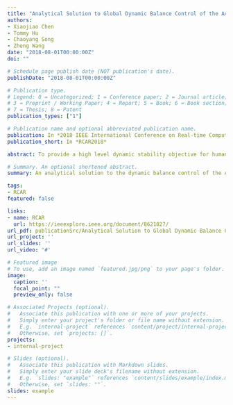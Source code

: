 ```yaml
---
title: "Analytical Solution to Global Dynamic Balance Control of the Acrobot"
authors:
- Xiaojiao Chen
- Tommy Hu
- Chaoyang Song
- Zheng Wang
date: "2018-08-01T00:00:00Z"
doi: ""

# Schedule page publish date (NOT publication's date).
publishDate: "2018-08-01T00:00:00Z"

# Publication type.
# Legend: 0 = Uncategorized; 1 = Conference paper; 2 = Journal article;
# 3 = Preprint / Working Paper; 4 = Report; 5 = Book; 6 = Book section;
# 7 = Thesis; 8 = Patent
publication_types: ["1"]

# Publication name and optional abbreviated publication name.
publication: In *2018 IEEE International Conference on Real-time Computing and Robotics*
publication_short: In *RCAR2018*

abstract: To provide a high level dynamic stability objective for humanoid robots that takes into consideration forces due to joint coupling, we derive an analytical solution to the dynamic balance control of the Acrobot, a fixed-base underactuated inverted double pendulum. We will show that the proof for stability involves an analogy to the dynamic stabilization of a rigid pendulum through vertical vibrations of its base, thus providing physical and mathematical insights into controls and dynamic stability of underactuated, articulated systems like the humanoid robot.

# Summary. An optional shortened abstract.
summary: An analytical solution to the dynamic balance control of the Acrobot is derived.

tags:
- RCAR
featured: false

links:
- name: RCAR
  url: https://ieeexplore.ieee.org/document/8621827/
url_pdf: publicationSrc/Analytical Solution to Global Dynamic Balance Control of the Acrobot.pdf
url_project: ''
url_slides: ''
url_video: '#'

# Featured image
# To use, add an image named `featured.jpg/png` to your page's folder. 
image:
  caption: ''
  focal_point: ""
  preview_only: false

# Associated Projects (optional).
#   Associate this publication with one or more of your projects.
#   Simply enter your project's folder or file name without extension.
#   E.g. `internal-project` references `content/project/internal-project/index.md`.
#   Otherwise, set `projects: []`.
projects:
- internal-project

# Slides (optional).
#   Associate this publication with Markdown slides.
#   Simply enter your slide deck's filename without extension.
#   E.g. `slides: "example"` references `content/slides/example/index.md`.
#   Otherwise, set `slides: ""`.
slides: example
---
```

<!-- 
{{% alert note %}}
Click the *Cite* button above to demo the feature to enable visitors to import publication metadata into their reference management software.
{{% /alert %}}

{{% alert note %}}
Click the *Slides* button above to demo Academic's Markdown slides feature.
{{% /alert %}}

Supplementary notes can be added here, including [code and math](https://sourcethemes.com/academic/docs/writing-markdown-latex/). -->

